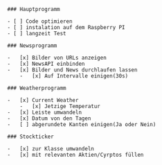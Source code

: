     ### Hauptprogramm

    - [ ] Code optimieren
    - [ ] instalation auf dem Raspberry PI
    - [ ] langzeit Test

    ### Newsprogramm

    -   [x] Bilder von URLs anzeigen
    -   [x] NewsAPI einbinden
    -   [x] Bilder und News durchlaufen lassen
        -   [x] Auf Intervalle einigen(30s)

    ### Weatherprogramm

    -   [x] Current Weather
        -   [x] Jetzige Temperatur
    -   [x] Leiste umwandeln
    -   [x] Datum von den Tagen
    -   [ ] abgerundete Kanten einigen(Ja oder Nein)

    ### Stockticker

    -   [x] zur Klasse umwandeln
    -   [x] mit relevanten Aktien/Cyrptos füllen
